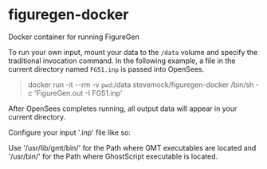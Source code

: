 # figuregen-docker
Docker container for running FigureGen

To run your own input, mount your data to the `/data` volume and
specify the traditional invocation command. In the following example,
a file in the current directory named `FG51.inp` is passed into OpenSees.

> docker run -it --rm -v `pwd`:/data stevemock/figuregen-docker /bin/sh -c 'FigureGen.out -I FG51.inp'

After OpenSees completes running, all output data will appear in your
current directory.

Configure your input '.inp' file like so:

Use '/usr/lib/gmt/bin/' for the Path where GMT executables are located and '/usr/bin/' for the Path where GhostScript executable is located.
